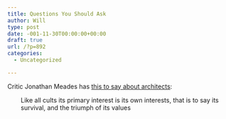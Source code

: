 ```yaml
---
title: Questions You Should Ask
author: Will
type: post
date: -001-11-30T00:00:00+00:00
draft: true
url: /?p=892
categories:
  - Uncategorized

---
```

Critic Jonathan Meades has [this to say about architects][1]:

<p style="padding-left: 30px;">
  Like all cults its primary interest is its own interests, that is to say its survival, and the triumph of its values
</p>

 [1]: http://www.guardian.co.uk/artanddesign/2012/sep/18/architects-cities-jonathan-meades